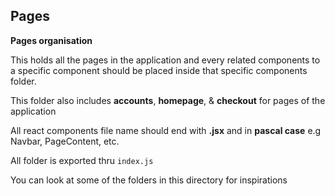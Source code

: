 ## Pages

**Pages organisation**

This holds all the pages in the application and
every related components to a specific component
should be placed inside that specific components folder.

This folder also includes **accounts**, **homepage**, & **checkout** for pages of the application

All react components file name should end with **.jsx** and in **pascal case**
e.g Navbar, PageContent, etc.

All folder is exported thru `index.js`

You can look at some of the folders in this directory for
inspirations
